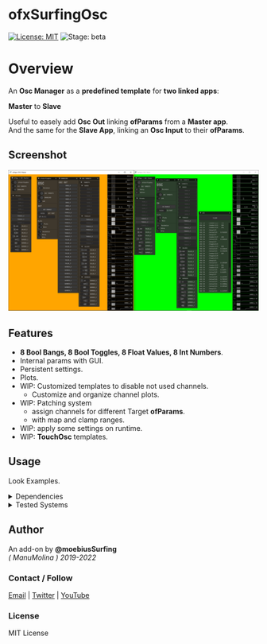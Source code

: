ofxSurfingOsc
=============
[![License: MIT](https://img.shields.io/badge/License-MIT-yellow.svg)](https://opensource.org/licenses/MIT)
![Stage: beta](https://img.shields.io/badge/-alpha-red)

# Overview
An **Osc Manager** as a **predefined template** for **two linked apps**: 

**Master** to **Slave**  

Useful to easely add **Osc Out** linking **ofParams** from a **Master app**.  
And the same for the **Slave App**, linking an **Osc Input** to their **ofParams**.  

## Screenshot
![](Examples-ImGui/Capture.PNG)

## Features
- **8 Bool Bangs, 8 Bool Toggles, 8 Float Values, 8 Int Numbers**.
- Internal params with GUI.
- Persistent settings.
- Plots.
- WIP: Customized templates to disable not used channels.
  - Customize and organize channel plots.
- WIP: Patching system 
  - assign channels for different Target **ofParams**. 
  - with map and clamp ranges.
- WIP: apply some settings on runtime.
- WIP: **TouchOsc** templates.

## Usage
Look Examples.

<details>
  <summary>Dependencies</summary>
  <p>

- ofxOsc
- ofxPubSubOsc
- ofxHistoryPlot / Fork
- ofxSurfingBox
- ofxSurfingHelpers
- ofxGui / oF Core
- ofxWindowApp / Only for the example

**OPTIONAL**:
- ofxSurfingImGui
- ofxImGui / Develop branch

*Thanks a lot to all these ofxAddons coders. Look into each folder for authoring credits, original forks, and license info.*  
 </p>
</details>

<details>
  <summary>Tested Systems</summary>
  <p>

  - **Windows 10** / **VS 2022** / **OF ~0.11**
  </p>
</details>

## Author
An add-on by **@moebiusSurfing**  
*( ManuMolina ) 2019-2022*  

### Contact / Follow
<p>
<a href="mailto:moebiussurfing@gmail.com" target="_blank">Email</a> |
<a href="https://twitter.com/moebiusSurfing/" rel="nofollow">Twitter</a> | 
<a href="https://www.youtube.com/moebiusSurfing" rel="nofollow">YouTube</a> 
</p>

### License
MIT License